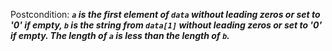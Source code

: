 Postcondition: ***`a` is the first element of `data` without leading zeros or set to '0' if empty, `b` is the string from `data[1]` without leading zeros or set to '0' if empty. The length of `a` is less than the length of `b`.***